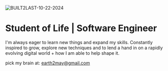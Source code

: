 


![BUILT2LAST-10-22-2024](https://github.com/user-attachments/assets/03bdfe7f-63db-44f7-8e0b-d0015c8379d6)

<h1>Student of Life | Software Engineer</h1>

I'm always eager to learn new things and expand my skills. 
Constantly inspired to grow, explore new techniques and to lend a hand in on a rapidly evolving digital world + how I am able to help shape it.

pick my brain at: earth2may@gmail.com






<!-- - 📫 How to reach me: Linkedin, or Email! -->

